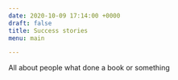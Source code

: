 ```yaml
---
date: 2020-10-09 17:14:00 +0000
draft: false
title: Success stories
menu: main

---
```

All about people what done a book or something
